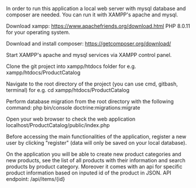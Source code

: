 In order to run this application a local web server with mysql database and composer are needed. You can run it with XAMPP's apache and mysql.

Download xampp: https://www.apachefriends.org/download.html PHP 8.0.11 for your operating system.

Download and install composer: https://getcomposer.org/download/ 

Start XAMPP's apache and mysql services via XAMPP control panel.

Clone the git project into xampp/htdocs folder for e.g. xampp/htdocs/ProductCatalog

Navigate to the root directory of the project (you can use cmd, gitbash, terminal) for e.g. cd xampp/htdocs/ProductCatalog

Perform database migration from the root directory with the  following command: php bin/console doctrine:migrations:migrate

Open your web browser to check the web application localhost/ProductCatalog/public/index.php

Before accessing the main functionalities of the application, register a new user by clicking "register" (data will only be saved on your local database).

On the application you will be able to create new product categories and new products, see the list of all products with their information and search products by product category.
Moreover it comes with an api for specific product information based on inputed id of the product in JSON. API endpoint: /api/items/{id}
